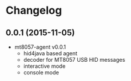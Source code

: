 # Changelog

## 0.0.1 (2015-11-05)

* mt8057-agent v0.0.1
  * hid4java based agent
  * decoder for MT8057 USB HID messages
  * interactive mode
  * console mode
